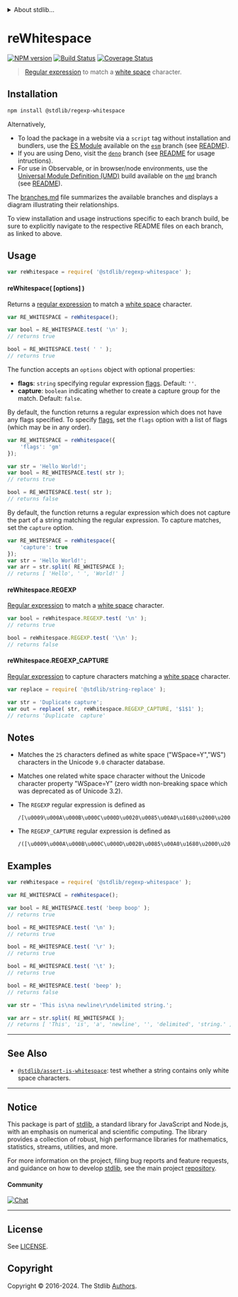 <!--

@license Apache-2.0

Copyright (c) 2018 The Stdlib Authors.

Licensed under the Apache License, Version 2.0 (the "License");
you may not use this file except in compliance with the License.
You may obtain a copy of the License at

   http://www.apache.org/licenses/LICENSE-2.0

Unless required by applicable law or agreed to in writing, software
distributed under the License is distributed on an "AS IS" BASIS,
WITHOUT WARRANTIES OR CONDITIONS OF ANY KIND, either express or implied.
See the License for the specific language governing permissions and
limitations under the License.

-->


<details>
  <summary>
    About stdlib...
  </summary>
  <p>We believe in a future in which the web is a preferred environment for numerical computation. To help realize this future, we've built stdlib. stdlib is a standard library, with an emphasis on numerical and scientific computation, written in JavaScript (and C) for execution in browsers and in Node.js.</p>
  <p>The library is fully decomposable, being architected in such a way that you can swap out and mix and match APIs and functionality to cater to your exact preferences and use cases.</p>
  <p>When you use stdlib, you can be absolutely certain that you are using the most thorough, rigorous, well-written, studied, documented, tested, measured, and high-quality code out there.</p>
  <p>To join us in bringing numerical computing to the web, get started by checking us out on <a href="https://github.com/stdlib-js/stdlib">GitHub</a>, and please consider <a href="https://opencollective.com/stdlib">financially supporting stdlib</a>. We greatly appreciate your continued support!</p>
</details>

# reWhitespace

[![NPM version][npm-image]][npm-url] [![Build Status][test-image]][test-url] [![Coverage Status][coverage-image]][coverage-url] <!-- [![dependencies][dependencies-image]][dependencies-url] -->

> [Regular expression][regexp] to match a [white space][whitespace] character.

<section class="installation">

## Installation

```bash
npm install @stdlib/regexp-whitespace
```

Alternatively,

-   To load the package in a website via a `script` tag without installation and bundlers, use the [ES Module][es-module] available on the [`esm`][esm-url] branch (see [README][esm-readme]).
-   If you are using Deno, visit the [`deno`][deno-url] branch (see [README][deno-readme] for usage intructions).
-   For use in Observable, or in browser/node environments, use the [Universal Module Definition (UMD)][umd] build available on the [`umd`][umd-url] branch (see [README][umd-readme]).

The [branches.md][branches-url] file summarizes the available branches and displays a diagram illustrating their relationships.

To view installation and usage instructions specific to each branch build, be sure to explicitly navigate to the respective README files on each branch, as linked to above.

</section>

<section class="usage">

## Usage

```javascript
var reWhitespace = require( '@stdlib/regexp-whitespace' );
```

#### reWhitespace( \[options] )

Returns a [regular expression][regexp] to match a [white space][whitespace] character. 

```javascript
var RE_WHITESPACE = reWhitespace();

var bool = RE_WHITESPACE.test( '\n' );
// returns true

bool = RE_WHITESPACE.test( ' ' );
// returns true
```

The function accepts an `options` object with optional properties:

-   **flags**: `string` specifying regular expression [flags][mdn-regexp-flags]. Default: `''`.
-   **capture**: `boolean` indicating whether to create a capture group for the match. Default: `false`.

By default, the function returns a regular expression which does not have any flags specified. To specify [flags][mdn-regexp-flags], set the `flags` option with a list of flags (which may be in any order).

```javascript
var RE_WHITESPACE = reWhitespace({
    'flags': 'gm'
});

var str = 'Hello World!';
var bool = RE_WHITESPACE.test( str );
// returns true

bool = RE_WHITESPACE.test( str );
// returns false
```

By default, the function returns a regular expression which does not capture the part of a string matching the regular expression. To capture matches, set the `capture` option.

```javascript
var RE_WHITESPACE = reWhitespace({
    'capture': true
});
var str = 'Hello World!';
var arr = str.split( RE_WHITESPACE );
// returns [ 'Hello', ' ', 'World!' ]
```

#### reWhitespace.REGEXP

[Regular expression][regexp] to match a [white space][whitespace] character. 

```javascript
var bool = reWhitespace.REGEXP.test( '\n' );
// returns true

bool = reWhitespace.REGEXP.test( '\\n' );
// returns false
```

#### reWhitespace.REGEXP_CAPTURE

[Regular expression][regexp] to capture characters matching a [white space][whitespace] character. 

```javascript
var replace = require( '@stdlib/string-replace' );

var str = 'Duplicate capture';
var out = replace( str, reWhitespace.REGEXP_CAPTURE, '$1$1' );
// returns 'Duplicate  capture'
```

</section>

<!-- /.usage -->

<section class="notes">

## Notes

-   Matches the `25` characters defined as white space ("WSpace=Y","WS") characters in the Unicode `9.0` character database.

-   Matches one related white space character without the Unicode character property "WSpace=Y" (zero width non-breaking space which was deprecated as of Unicode 3.2).

-   The `REGEXP` regular expression is defined as 

    ```text
    /[\u0009\u000A\u000B\u000C\u000D\u0020\u0085\u00A0\u1680\u2000\u2001\u2002\u2003\u2004\u2005\u2006\u2007\u2008\u2009\u200A\u2028\u2029\u202F\u205F\u3000\uFEFF]/
    ```

-   The `REGEXP_CAPTURE` regular expression is defined as 

    ```text
    /([\u0009\u000A\u000B\u000C\u000D\u0020\u0085\u00A0\u1680\u2000\u2001\u2002\u2003\u2004\u2005\u2006\u2007\u2008\u2009\u200A\u2028\u2029\u202F\u205F\u3000\uFEFF])/
    ```

</section>

<!-- /.notes -->

<section class="examples">

## Examples

<!-- eslint no-undef: "error",  stdlib/doctest: "off" -->

```javascript
var reWhitespace = require( '@stdlib/regexp-whitespace' );

var RE_WHITESPACE = reWhitespace();

var bool = RE_WHITESPACE.test( 'beep boop' );
// returns true

bool = RE_WHITESPACE.test( '\n' );
// returns true

bool = RE_WHITESPACE.test( '\r' );
// returns true

bool = RE_WHITESPACE.test( '\t' );
// returns true

bool = RE_WHITESPACE.test( 'beep' );
// returns false

var str = 'This is\na newline\r\ndelimited string.';

var arr = str.split( RE_WHITESPACE );
// returns [ 'This', 'is', 'a', 'newline', '', 'delimited', 'string.' ]
```

</section>

<!-- /.examples -->

<!-- Section for related `stdlib` packages. Do not manually edit this section, as it is automatically populated. -->

<section class="related">

* * *

## See Also

-   <span class="package-name">[`@stdlib/assert-is-whitespace`][@stdlib/assert/is-whitespace]</span><span class="delimiter">: </span><span class="description">test whether a string contains only white space characters.</span>

</section>

<!-- /.related -->

<!-- Section for all links. Make sure to keep an empty line after the `section` element and another before the `/section` close. -->


<section class="main-repo" >

* * *

## Notice

This package is part of [stdlib][stdlib], a standard library for JavaScript and Node.js, with an emphasis on numerical and scientific computing. The library provides a collection of robust, high performance libraries for mathematics, statistics, streams, utilities, and more.

For more information on the project, filing bug reports and feature requests, and guidance on how to develop [stdlib][stdlib], see the main project [repository][stdlib].

#### Community

[![Chat][chat-image]][chat-url]

---

## License

See [LICENSE][stdlib-license].


## Copyright

Copyright &copy; 2016-2024. The Stdlib [Authors][stdlib-authors].

</section>

<!-- /.stdlib -->

<!-- Section for all links. Make sure to keep an empty line after the `section` element and another before the `/section` close. -->

<section class="links">

[npm-image]: http://img.shields.io/npm/v/@stdlib/regexp-whitespace.svg
[npm-url]: https://npmjs.org/package/@stdlib/regexp-whitespace

[test-image]: https://github.com/stdlib-js/regexp-whitespace/actions/workflows/test.yml/badge.svg?branch=v0.2.2
[test-url]: https://github.com/stdlib-js/regexp-whitespace/actions/workflows/test.yml?query=branch:v0.2.2

[coverage-image]: https://img.shields.io/codecov/c/github/stdlib-js/regexp-whitespace/main.svg
[coverage-url]: https://codecov.io/github/stdlib-js/regexp-whitespace?branch=main

<!--

[dependencies-image]: https://img.shields.io/david/stdlib-js/regexp-whitespace.svg
[dependencies-url]: https://david-dm.org/stdlib-js/regexp-whitespace/main

-->

[chat-image]: https://img.shields.io/gitter/room/stdlib-js/stdlib.svg
[chat-url]: https://app.gitter.im/#/room/#stdlib-js_stdlib:gitter.im

[stdlib]: https://github.com/stdlib-js/stdlib

[stdlib-authors]: https://github.com/stdlib-js/stdlib/graphs/contributors

[umd]: https://github.com/umdjs/umd
[es-module]: https://developer.mozilla.org/en-US/docs/Web/JavaScript/Guide/Modules

[deno-url]: https://github.com/stdlib-js/regexp-whitespace/tree/deno
[deno-readme]: https://github.com/stdlib-js/regexp-whitespace/blob/deno/README.md
[umd-url]: https://github.com/stdlib-js/regexp-whitespace/tree/umd
[umd-readme]: https://github.com/stdlib-js/regexp-whitespace/blob/umd/README.md
[esm-url]: https://github.com/stdlib-js/regexp-whitespace/tree/esm
[esm-readme]: https://github.com/stdlib-js/regexp-whitespace/blob/esm/README.md
[branches-url]: https://github.com/stdlib-js/regexp-whitespace/blob/main/branches.md

[stdlib-license]: https://raw.githubusercontent.com/stdlib-js/regexp-whitespace/main/LICENSE

[regexp]: https://developer.mozilla.org/en-US/docs/Web/JavaScript/Guide/Regular_Expressions

[whitespace]: https://en.wikipedia.org/wiki/Whitespace_character

[mdn-regexp-flags]: https://developer.mozilla.org/en-US/docs/Web/JavaScript/Guide/Regular_Expressions#advanced_searching_with_flags_2

<!-- <related-links> -->

[@stdlib/assert/is-whitespace]: https://github.com/stdlib-js/assert-is-whitespace

<!-- </related-links> -->

</section>

<!-- /.links -->

